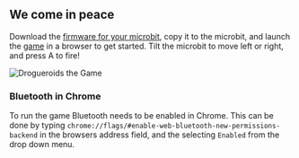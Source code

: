 ## We come in peace

Download the [firmware for your microbit](https://github.com/drogue-iot/drogueroids/releases), copy it to the microbit, and launch the [game](https://drogue-iot.github.io/drogueroids/) in a browser to get started. Tilt the microbit to move left or right, and press A to fire!

![Drogueroids the Game](game.gif)

### Bluetooth in Chrome

To run the game Bluetooth needs to be enabled in Chrome. This can be done by
typing `chrome://flags/#enable-web-bluetooth-new-permissions-backend` in the
browsers address field, and the selecting `Enabled` from the drop down
menu.

